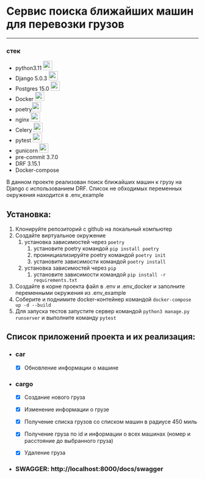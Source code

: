 
# Сервис поиска ближайших машин для перевозки грузов
___

### стек

+ python3.11 <img height="24" width="24" src="https://cdn.simpleicons.org/python/5066b3" />
+ Django 5.0.3 <img height="24" width="24" src="https://cdn.simpleicons.org/django/5066b3" />
+ Postgres 15.0 <img height="24" width="24" src="https://cdn.simpleicons.org/postgresql/5066b3" />
+ Docker <img height="24" width="24" src="https://cdn.simpleicons.org/docker/5066b3" />
+ poetry<img height="24" width="24" src="https://cdn.simpleicons.org/poetry/" />
+ nginx <img height="24" width="24" src="https://cdn.simpleicons.org/nginx/5066b3" />
+ Celery <img height="24" width="24" src="https://cdn.simpleicons.org/celery/5066b3" />
+ pytest <img height="24" width="24" src="https://cdn.simpleicons.org/pytest/5066b3" />
+ gunicorn <img height="24" width="24" src="https://cdn.simpleicons.org/gunicorn/5066b3" />
+ pre-commit 3.7.0
+ DRF 3.15.1
+ Docker-compose

В данном проекте реализован поиск ближайших машин к грузу на Django с использованием DRF.
Список не обходимых переменных окружения находится в .env_example


## Установка:
1. Клонируйте репозиторий с github на локальный компьютер
2. Создайте виртуальное окружение
   1. установка зависимостей через `poetry`
      1. установите poetry командой `pip install poetry`
      2. проинициализируйте poetry командой `poetry init`
      3. установите зависимости командой `poetry install`
   2. установка зависимостей через `pip`
      1. установите зависимости командой `pip install -r requirements.txt`
3. Создайте в корне проекта файл в .env и .env_docker и заполните переменными окружения из .env_example
4. Соберите и поднимите docker-контейнер командой `docker-compose up -d --build`
5. Для запуска тестов запустите сервер командой `python3 manage.py runserver` и выполните команду `pytest`


## Список приложений проекта и их реализация:
+ ### car
  + [x] Обновление информации о машине
+ ### cargo
  + [x] Создание нового груза
  + [x] Изменение информации о грузе
  + [x] Получение списка грузов со списком машин в радиусе 450 миль
  + [x] Получение груза по id и информации о всех машинах (номер и расстояние до выбранного груза) 
  + [x] Удаление груза


+ ### SWAGGER: http://localhost:8000/docs/swagger
